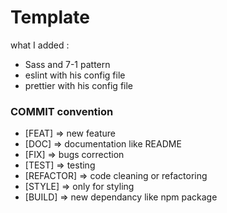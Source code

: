 # Template

what I added :

- Sass and 7-1 pattern
- eslint with his config file
- prettier with his config file

### COMMIT convention

- [FEAT] => new feature
- [DOC] => documentation like README
- [FIX] => bugs correction
- [TEST] => testing
- [REFACTOR] => code cleaning or refactoring
- [STYLE] => only for styling
- [BUILD] => new dependancy like npm package
